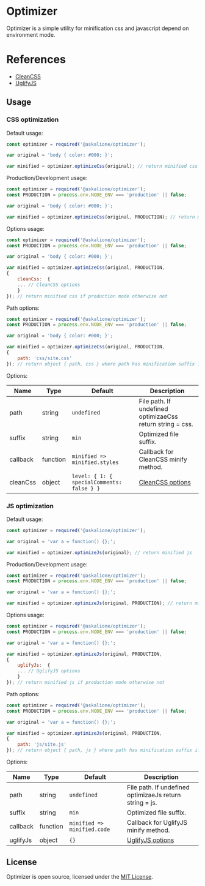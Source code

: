 # Optimizer

Optimizer is a simple utility for minification css and javascript depend on environment mode.

# References
- [CleanCSS](https://github.com/jakubpawlowicz/clean-css)
- [UglifyJS](https://github.com/mishoo/UglifyJS2)

## Usage

### CSS optimization

Default usage:

```javascript
const optimizer = required('@askalione/optimizer');

var original = 'body { color: #000; }';

var minified = optimizer.optimizeCss(original); // return minified css
```

Production/Development usage:

```javascript
const optimizer = required('@askalione/optimizer');
const PRODUCTION = process.env.NODE_ENV === 'production' || false;

var original = 'body { color: #000; }';

var minified = optimizer.optimizeCss(original, PRODUCTION); // return minified css if production mode otherwise not
```
Options usage:

```javascript
const optimizer = required('@askalione/optimizer');
const PRODUCTION = process.env.NODE_ENV === 'production' || false;

var original = 'body { color: #000; }';

var minified = optimizer.optimizeCss(original, PRODUCTION, 
{ 
	cleanCss:  {
	... // CleanCSS options
	}
}); // return minified css if production mode otherwise not
```

Path options:

```javascript
const optimizer = required('@askalione/optimizer');
const PRODUCTION = process.env.NODE_ENV === 'production' || false;

var original = 'body { color: #000; }';

var minified = optimizer.optimizeCss(original, PRODUCTION, 
{ 
	path: 'css/site.css'
}); // return object { path, css } where path has minification suffix if css was minified. Css minified if production mode otherwise not. E.g path = 'css/site.min.css' if minified otherwise 'css/site.css'.
```

Options:

| Name | Type | Default | Description |
| --- | --- | --- | --- |
| path | string | `undefined` | File path. If undefined optimizaeCss return string = css. |
| suffix | string | `min` | Optimized file suffix. |
| callback | function | `minified => minified.styles` | Callback for CleanCSS minify method. |
| cleanCss | object | `level: { 1: { specialComments: false } }`| [CleanCSS options](https://github.com/jakubpawlowicz/clean-css)  |

### JS optimization

Default usage:

```javascript
const optimizer = required('@askalione/optimizer');

var original = 'var a = function() {};';

var minified = optimizer.optimizeJs(original); // return minified js
```

Production/Development usage:

```javascript
const optimizer = required('@askalione/optimizer');
const PRODUCTION = process.env.NODE_ENV === 'production' || false;

var original = 'var a = function() {};';

var minified = optimizer.optimizeJs(original, PRODUCTION); // return minified js if production mode otherwise not
```
Options usage:

```javascript
const optimizer = required('@askalione/optimizer');
const PRODUCTION = process.env.NODE_ENV === 'production' || false;

var original = 'var a = function() {};';

var minified = optimizer.optimizeJs(original, PRODUCTION, 
{ 
	uglifyJs:  {
	... // UglifyJS options
	}
}); // return minified js if production mode otherwise not
```

Path options:

```javascript
const optimizer = required('@askalione/optimizer');
const PRODUCTION = process.env.NODE_ENV === 'production' || false;

var original = 'var a = function() {};';

var minified = optimizer.optimizeJs(original, PRODUCTION, 
{ 
	path: 'js/site.js'
}); // return object { path, js } where path has minification suffix if js was minified. Js minified if production mode otherwise not. E.g path = 'js/site.min.js' if minified otherwise 'js/site.js'.
````````````
Options:

| Name | Type | Default | Description |
| --- | --- | --- | --- |
| path | string | `undefined` | File path. If undefined optimizaeJs return string = js. |
| suffix | string | `min` | Optimized file suffix. |
| callback | function | `minified => minified.code` | Callback for UglifyJS minify method. |
| uglifyJs | object | `{}`| [UglifyJS options](https://github.com/mishoo/UglifyJS2)  |

## License
Optimizer is open source, licensed under the [MIT License](https://github.com/askalione/npm-optimizer/blob/master/LICENSE).